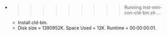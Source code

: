 * >>>>>>>>> Running inst-min-con-cld-bin.sh ...
  * Install cld-bin.
  * Disk size = 1390952K. Space Used = 12K. Runtime = 00:00:00:01.
